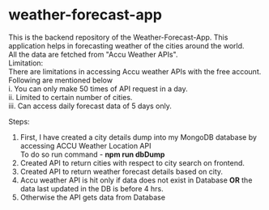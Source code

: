 # weather-forecast-app

This is the backend repository of the Weather-Forecast-App. This application helps in forecasting weather of the cities around the world. <br>
All the data are fetched from "Accu Weather APIs". <br>
Limitation:<br>
There are limitations in accessing Accu weather APIs with the free account. Following are mentioned below <br>
i. You can only make 50 times of API request in a day. <br>
ii. Limited to certain number of cities. <br>
iii. Can access daily forecast data of 5 days only. <br>

Steps: <br>
1. First, I have created a city details dump into my MongoDB database by accessing ACCU Weather Location API<br>
To do so run command -  **npm run dbDump**<br>
2. Created API to return cities with respect to city search on frontend.<br>
3. Created API to return weather forecast details based on city.<br>
5. Accu weather API is hit only if data does not exist in Database **OR** the data last updated in the DB is before 4 hrs.<br>
6. Otherwise the API gets data from Database
